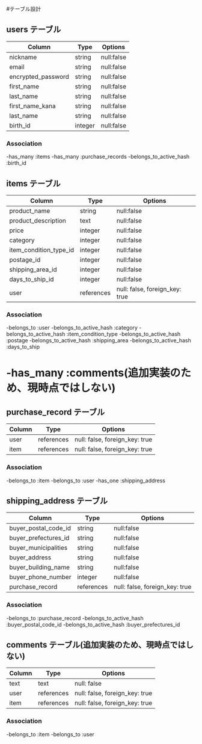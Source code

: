 #テーブル設計

## users テーブル

|Column             |Type   |Options    |
|------------------ |------ |---------- |
|nickname           |string |null:false |
|email              |string |null:false |
|encrypted_password |string |null:false |
|first_name         |string |null:false |
|last_name          |string |null:false |
|first_name_kana    |string |null:false |
|last_name          |string |null:false |
|birth_id           |integer|null:false |

### Association

-has_many :items
-has_many :purchase_records
-belongs_to_active_hash :birth_id

## items テーブル

|Column                 |Type       |Options                       |
|-----------------------|-----------|------------------------------|
|product_name           |string     |null:false                    |
|product_description    |text       |null:false                    |
|price                  |integer    |null:false                    |
|category               |integer    |null:false                    |
|item_condition_type_id |integer    |null:false                    |
|postage_id             |integer    |null:false                    |
|shipping_area_id       |integer    |null:false                    |
|days_to_ship_id        |integer    |null:false                    |
|user                   |references |null: false, foreign_key: true|

### Association

-belongs_to :user
-belongs_to_active_hash :category
-belongs_to_active_hash :item_condition_type
-belongs_to_active_hash :postage
-belongs_to_active_hash :shipping_area
-belongs_to_active_hash :days_to_ship
# -has_many :comments(追加実装のため、現時点ではしない)

## purchase_record テーブル

|Column|Type       |Options                        |
|------|-----------|-------------------------------|
|user  |references |null: false, foreign_key: true |
|item  |references |null: false, foreign_key: true |

### Association

-belongs_to :item
-belongs_to :user
-has_one :shipping_address

## shipping_address テーブル

|Column               |Type       |Options                       |
|---------------------|-----------|------------------------------|
|buyer_postal_code_id |string     |null:false                    |
|buyer_prefectures_id |string     |null:false                    |
|buyer_municipalities |string     |null:false                    |
|buyer_address        |string     |null:false                    |
|buyer_building_name  |string     |null:false                    |
|buyer_phone_number   |integer    |null:false                    |
|purchase_record      |references |null: false, foreign_key: true|

### Association

-belongs_to :purchase_record
-belongs_to_active_hash :buyer_postal_code_id
-belongs_to_active_hash :buyer_prefectures_id


## comments テーブル(追加実装のため、現時点ではしない)

|Column |Type       |Options                        |
|-------|-----------|-------------------------------|
|text   |text       |null: false                    |
|user   |references |null: false, foreign_key: true |
|item   |references |null: false, foreign_key: true |


### Association

-belongs_to :item
-belongs_to :user
